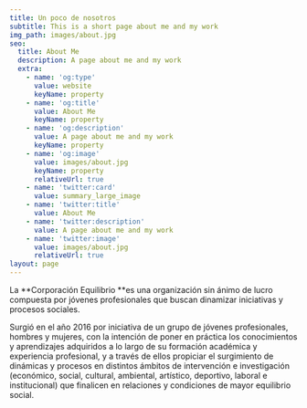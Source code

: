 ```yaml
---
title: Un poco de nosotros
subtitle: This is a short page about me and my work
img_path: images/about.jpg
seo:
  title: About Me
  description: A page about me and my work
  extra:
    - name: 'og:type'
      value: website
      keyName: property
    - name: 'og:title'
      value: About Me
      keyName: property
    - name: 'og:description'
      value: A page about me and my work
      keyName: property
    - name: 'og:image'
      value: images/about.jpg
      keyName: property
      relativeUrl: true
    - name: 'twitter:card'
      value: summary_large_image
    - name: 'twitter:title'
      value: About Me
    - name: 'twitter:description'
      value: A page about me and my work
    - name: 'twitter:image'
      value: images/about.jpg
      relativeUrl: true
layout: page
---
```

La **Corporación Equilibrio **es una organización sin ánimo de lucro compuesta por jóvenes profesionales que buscan dinamizar iniciativas y procesos sociales.

Surgió en el año 2016 por iniciativa de un grupo de jóvenes profesionales, hombres y mujeres, con la intención de poner en práctica los conocimientos y aprendizajes adquiridos a lo largo de su formación académica y experiencia profesional, y a través de ellos propiciar el surgimiento de dinámicas y procesos en distintos ámbitos de intervención e investigación (económico, social, cultural, ambiental, artístico, deportivo, laboral e institucional) que finalicen en relaciones y condiciones de mayor equilibrio social.
